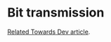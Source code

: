 # Bit transmission

[Related Towards Dev article](https://towardsdev.com/data-science-use-case-pattern-matching-59ff8709f85d).
